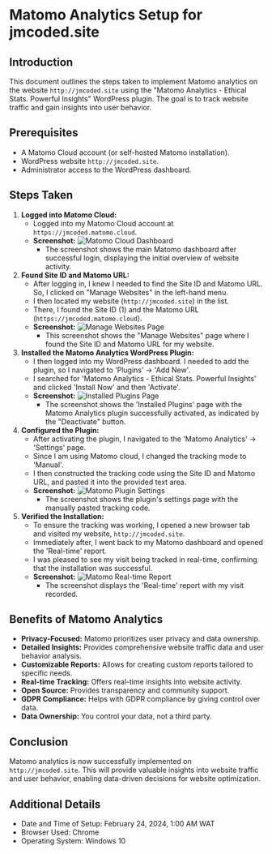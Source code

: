 # Matomo Analytics Setup for jmcoded.site

## Introduction
This document outlines the steps taken to implement Matomo analytics on the website `http://jmcoded.site` using the "Matomo Analytics - Ethical Stats. Powerful Insights" WordPress plugin. The goal is to track website traffic and gain insights into user behavior.

## Prerequisites
* A Matomo Cloud account (or self-hosted Matomo installation).
* WordPress website `http://jmcoded.site`.
* Administrator access to the WordPress dashboard.

## Steps Taken

1.  **Logged into Matomo Cloud:**
    * Logged into my Matomo Cloud account at `https://jmcoded.matomo.cloud`.
    * **Screenshot:**
        ![Matomo Cloud Dashboard](https://github.com/user-attachments/assets/6f6a31de-beb0-4081-b885-15e725f3da8b)
        * The screenshot shows the main Matomo dashboard after successful login, displaying the initial overview of website activity.
2.  **Found Site ID and Matomo URL:**
    * After logging in, I knew I needed to find the Site ID and Matomo URL. So, I clicked on "Manage Websites" in the left-hand menu.
    * I then located my website (`http://jmcoded.site`) in the list.
    * There, I found the Site ID (1) and the Matomo URL (`https://jmcoded.matomo.cloud`).
    * **Screenshot:**
        ![Manage Websites Page](https://github.com/user-attachments/assets/857b0419-cf1f-40ce-89a3-f8f3532c6c8a)
        * This screenshot shows the "Manage Websites" page where I found the Site ID and Matomo URL for my website.
3.  **Installed the Matomo Analytics WordPress Plugin:**
    * I then logged into my WordPress dashboard. I needed to add the plugin, so I navigated to 'Plugins' -> 'Add New'.
    * I searched for 'Matomo Analytics - Ethical Stats. Powerful Insights' and clicked 'Install Now' and then 'Activate'.
    * **Screenshot:**
        ![Installed Plugins Page](https://github.com/user-attachments/assets/ebd083ac-b871-40aa-ae97-3407f39eb575)
        * The screenshot shows the 'Installed Plugins' page with the Matomo Analytics plugin successfully activated, as indicated by the "Deactivate" button.
4.  **Configured the Plugin:**
    * After activating the plugin, I navigated to the 'Matomo Analytics' -> 'Settings' page.
    * Since I am using Matomo cloud, I changed the tracking mode to 'Manual'.
    * I then constructed the tracking code using the Site ID and Matomo URL, and pasted it into the provided text area.
    * **Screenshot:**
        ![Matomo Plugin Settings](https://github.com/user-attachments/assets/70d2235f-0b12-4db6-9eca-f3f8f81bbcd9)
        * The screenshot shows the plugin's settings page with the manually pasted tracking code.
5.  **Verified the Installation:**
    * To ensure the tracking was working, I opened a new browser tab and visited my website, `http://jmcoded.site`.
    * Immediately after, I went back to my Matomo dashboard and opened the 'Real-time' report.
    * I was pleased to see my visit being tracked in real-time, confirming that the installation was successful.
    * **Screenshot:**
        ![Matomo Real-time Report](https://github.com/user-attachments/assets/ac83c6f2-736b-4287-b949-7187a02b2e21)
        * The screenshot displays the 'Real-time' report with my visit recorded.

## Benefits of Matomo Analytics

* **Privacy-Focused:** Matomo prioritizes user privacy and data ownership.
* **Detailed Insights:** Provides comprehensive website traffic data and user behavior analysis.
* **Customizable Reports:** Allows for creating custom reports tailored to specific needs.
* **Real-time Tracking:** Offers real-time insights into website activity.
* **Open Source:** Provides transparency and community support.
* **GDPR Compliance:** Helps with GDPR compliance by giving control over data.
* **Data Ownership:** You control your data, not a third party.


## Conclusion
Matomo analytics is now successfully implemented on `http://jmcoded.site`. This will provide valuable insights into website traffic and user behavior, enabling data-driven decisions for website optimization.

## Additional Details

* Date and Time of Setup: February 24, 2024, 1:00 AM WAT
* Browser Used: Chrome
* Operating System: Windows 10
